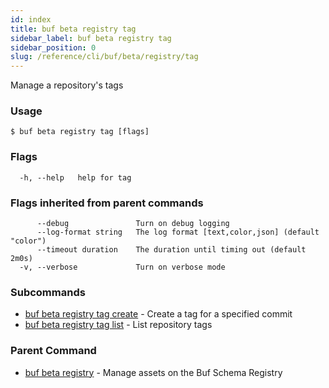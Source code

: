```yaml
---
id: index
title: buf beta registry tag
sidebar_label: buf beta registry tag
sidebar_position: 0
slug: /reference/cli/buf/beta/registry/tag
---
```

Manage a repository's tags

### Usage
```terminal
$ buf beta registry tag [flags]
```

### Flags

```
  -h, --help   help for tag
```

### Flags inherited from parent commands

```
      --debug               Turn on debug logging
      --log-format string   The log format [text,color,json] (default "color")
      --timeout duration    The duration until timing out (default 2m0s)
  -v, --verbose             Turn on verbose mode
```

### Subcommands

* [buf beta registry tag create](tag/create)	 - Create a tag for a specified commit
* [buf beta registry tag list](tag/list)	 - List repository tags

### Parent Command

* [buf beta registry](../registry)	 - Manage assets on the Buf Schema Registry
